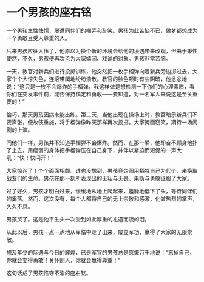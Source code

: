 # 一个男孩的座右铭

一个男孩生性怯懦，屡遭同伴们的嘲弄和耻笑。男孩为此苦恼不已，做梦都想成为一个勇敢且受人尊重的人。 

后来男孩应征入伍了，他原以为换个新的环境会给他的境遇带来改观，但由于秉性使然，不久，男孩便再次沦为大家嬉闹、戏谑的对象。男孩非常苦恼。 

一天，教官对新兵们进行投掷训练，他突然把一枚手榴弹向着新兵旁边掷过去，大家个个大惊失色，连滚带爬地纷纷溃散。教官的脸色顿时有些阴暗，他忿忿地说：“这只是一枚不会爆炸的手榴弹，我这样做是想检测一下你们的心理素质，看你们在突发事件前，能否保持镇定和勇敢——要知道，对一名军人来说这是至关重要的！” 

恰巧，那天男孩因病未能出练。第二天，当他出现在操场上时，教官暗示新兵们不要声张，便故伎重施，将手榴弹像昨天那样再次投掷。大家掩面窃笑，期待一场闹剧的上演。 

同他们一样，男孩并不知道手榴弹不会爆炸。然而，在那一瞬，他却奋不顾身地扑了上去，用瘦弱的身体把手榴弹压在自己身下，并伴以紧迫而短促的一声大吼：“快！快闪开！” 

大家惊诧了！个个面面相觑。谁也没想到，男孩竟企图用牺牲自己为代价，来换取战友们的生命。男孩在那一刻所表现出的无私与无畏、果断与勇敢征服了大家。 

过了好久，男孩才明白过来，缓缓地从地上爬起来，羞臊地低下了头，等待同伴们的奚落。然而，这次没有，每个人都将自己的无上崇敬和感激，化做热烈的掌声，久久不息。 

男孩哭了。这是他平生头一次受到如此厚重的礼遇而流的泪。 

从此以后，男孩一点一点地从卑怯中走了出来，屡立军功，赢得了大家的无限崇敬。 

想及年少的际遇与今日的辉煌，已是军官的男孩总是感慨万千地说：“忘掉自己，你就会变得勇敢！关怀别人，你就会赢得尊重！” 

这句话成了男孩恪守不渝的座右铭。
 